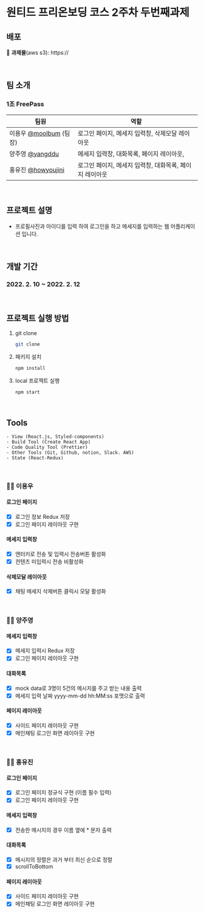 <h1>원티드 프리온보딩 코스 2주차 두번째과제</h1>

## 배포

🔗 **과제물**(aws s3): https://

<br>

## 팀 소개

### 1조 FreePass

| 팀원                                                 | 역할                                                    |
| ---------------------------------------------------- | ------------------------------------------------------- |
| 이용우 [@moolbum](https://github.com/moolbum) (팀장) | 로그인 페이지, 메세지 입력창, 삭제모달 레이아웃         |
| 양주영 [@yangddu](https://github.com/yangddu)        | 메세지 입력창, 대화목록, 페이지 레이아웃,               |
| 홍유진 [@howyoujini](https://github.com/howyoujini)  | 로그인 페이지, 메세지 입력창, 대화목록, 페이지 레이아웃 |

<br>

## 프로젝트 설명

- 프로필사진과 아이디를 입력 하여 로그인을 하고 메세지를 입력하는 웹 어플리케이션 입니다.

<br>

## 개발 기간

### 2022. 2. 10 ~ 2022. 2. 12

<br>

## 프로젝트 실행 방법

1. git clone
   ```bash
   git clone
   ```
2. 패키지 설치
   ```bash
   npm install
   ```
3. local 프로젝트 실행
   ```bash
   npm start
   ```

<br>

## Tools

```
- View (React.js, Styled-components)
- Build Tool (Create React App)
- Code Quality Tool (Prettier)
- Other Tools (Git, Github, notion, Slack. AWS)
- State (React-Redux)
```

<br>

### 👨‍💻 이용우

#### 로그인 페이지

- [x] 로그인 정보 Redux 저장
- [x] 로그인 페이지 레이아웃 구현

#### 메세지 입력창

- [x] 엔터키로 전송 및 입력시 전송버튼 활성화
- [x] 컨텐츠 미입력시 전송 비활성화

#### 삭제모달 레이아웃

- [x] 채팅 메세지 삭제버튼 클릭시 모달 활성화

<br>

### 👨‍💻 양주영

#### 메세지 입력창

- [x] 메세지 입력시 Redux 저장
- [x] 로그인 페이지 레이아웃 구현

#### 대화목록

- [x] mock data로 3명이 5건의 메시지를 주고 받는 내용 출력
- [x] 메세지 입력 날짜 yyyy-mm-dd hh:MM:ss 포맷으로 출력

#### 페이지 레이아웃

- [x] 사이드 페이지 레이아웃 구현
- [x] 메인채팅 로그인 화면 레이아웃 구현

<br>

### 👨‍💻 홍유진

#### 로그인 페이지

- [x] 로그인 페이지 정규식 구현 (이름 필수 입력)
- [x] 로그인 페이지 레이아웃 구현

#### 메세지 입력창

- [x] 전송한 메시지의 경우 이름 옆에 \* 문자 출력

#### 대화목록

- [x] 메시지의 정렬은 과거 부터 최신 순으로 정렬
- [x] scrollToBottom

#### 페이지 레이아웃

- [x] 사이드 페이지 레이아웃 구현
- [x] 메인채팅 로그인 화면 레이아웃 구현
